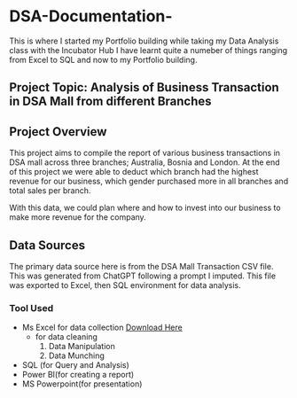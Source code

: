 # DSA-Documentation-
This is where I started my Portfolio building while taking my Data Analysis class with the Incubator Hub
I have learnt quite a numeber of things ranging from Excel to SQL and now to my Portfolio building.

## Project Topic: Analysis of Business Transaction in DSA Mall from different Branches

## Project Overview

This project aims to compile the report of various business transactions in DSA mall across three branches; Australia, Bosnia and London. At the end of this project we were able to deduct which branch had the highest revenue for our business, which gender purchased more in all branches and total sales per branch.

With this data, we could plan where and how to invest into our business to make more revenue for the company.

## Data Sources
The primary data source here is from the DSA Mall Transaction CSV file. This was generated from ChatGPT following a prompt I imputed. This file was exported to Excel, then SQL environment for data analysis.

### Tool Used

- Ms Excel for data collection [Download Here](https://www.microsoft.com)
   - for data cleaning
     1. Data Manipulation
     2. Data Munching
- SQL (for Query and Analysis)
- Power BI(for creating a report)
- MS Powerpoint(for presentation)







